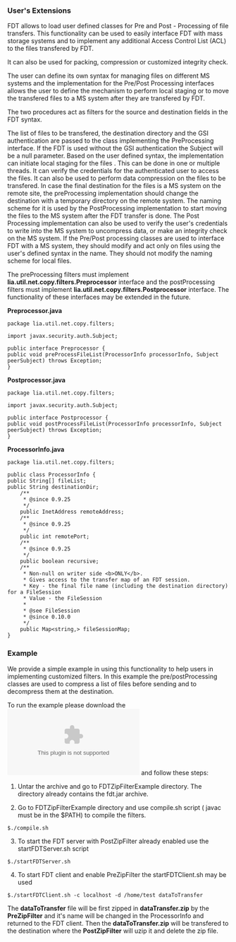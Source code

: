 ### User's Extensions
FDT allows to load user defined classes for Pre and Post - Processing of file transfers.
This functionality can be used to easily interface FDT with mass storage systems and to implement any additional Access Control List (ACL) to the files transfered by FDT.

It can also be used for packing, compression or customized integrity check.

The user can define its own syntax for managing files on different MS systems and the implementation for the Pre/Post Processing interfaces allows the user to define the mechanism to perform local staging or to move the transfered files to a MS system after they are transfered by FDT.

The two procedures act as filters for the source and destination fields in the FDT syntax.

The list of files to be transfered, the destination directory and the GSI authentication are passed to the class implementing the PreProcessing interface. If the FDT is used without the GSI authentication the Subject will be a null parameter. Based on the user defined syntax, the implementation can initiate local staging for the files . This can be done in one or multiple threads. It can verify the credentials for the authenticated user to access the files. It can also be used to perform data compression on the files to be transfered.
In case the final destination for the files is a MS system on the remote site, the preProcessing implementation should change the destination with a temporary directory on the remote system. The naming scheme for it is used by the PostProcessing implementation to start moving the files to the MS system after the FDT transfer is done. The Post Processing implementation can also be used to verify the user's credentials to write into the MS system to uncompress data, or make an integrity check on the MS system. If the Pre/Post processing classes are used to interface FDT with a MS system, they should modify and act only on files using the user's defined syntax in the name. They should not modify the naming scheme for local files.

The preProcessing filters must implement **lia.util.net.copy.filters.Preprocessor** interface and the postProcessing filters must implement **lia.util.net.copy.filters.Postprocessor** interface. The functionality of these interfaces may be extended in the future.


**Preprocessor.java**
```
package lia.util.net.copy.filters;

import javax.security.auth.Subject;

public interface Preprocessor {
public void preProcessFileList(ProcessorInfo processorInfo, Subject peerSubject) throws Exception;
}
```

**Postprocessor.java**
```
package lia.util.net.copy.filters;

import javax.security.auth.Subject;

public interface Postprocessor {
public void postProcessFileList(ProcessorInfo processorInfo, Subject peerSubject) throws Exception;
}
```

**ProcessorInfo.java**
```
package lia.util.net.copy.filters;

public class ProcessorInfo {
public String[] fileList;
public String destinationDir;
    /**
     * @since 0.9.25
     */
    public InetAddress remoteAddress;
    /**
     * @since 0.9.25
     */
    public int remotePort;
    /**
     * @since 0.9.25
     */
    public boolean recursive;
    /**
     * Non-null on writer side <b>ONLY</b>.
     * Gives access to the transfer map of an FDT session.
     * Key - the final file name (including the destination directory) for a FileSession
     * Value - the FileSession
     *
     * @see FileSession
     * @since 0.10.0
     */
    public Map<string,> fileSessionMap;
}
```

### Example
We provide a simple example in using this functionality to help users in implementing customized filters.
In this example the pre/postProcessing classes are used to compress a list of files before sending and to decompress them at the destination.

To run the example please download the **![FDTZipFilterExample.tar.gz](FDTZipFilterExample.tar.gz)** and follow these steps:

1) Untar the archive and go to FDTZipFilterExample directory. The directory already
contains the fdt.jar archive.

2) Go to FDTZipFilterExample directory and use compile.sh script ( javac must be in the $PATH)
to compile the filters.
```
$./compile.sh
```
3) To start the FDT server with PostZipFilter already enabled use the startFDTServer.sh script
```
$./startFDTServer.sh
```
4) To start FDT client and enable PreZipFilter the startFDTClient.sh may be used
```
$./startFDTClient.sh -c localhost -d /home/test dataToTransfer
```

The **dataToTransfer** file will be first zipped in **dataTransfer.zip** by the **PreZipFilter** and it's name will be changed in the ProcessorInfo and returned to the FDT client. Then the **dataToTransfer.zip** will be transfered to the destination where the **PostZipFilter** will uzip it and delete the zip file.
>
